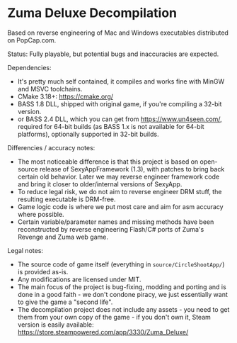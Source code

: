 # Zuma Deluxe Decompilation

Based on reverse engineering of Mac and Windows executables distributed on PopCap.com.

Status: Fully playable, but potential bugs and inaccuracies are expected.

Dependencies:
- It's pretty much self contained, it compiles and works fine with MinGW and MSVC toolchains.
- CMake 3.18+: https://cmake.org/
- BASS 1.8 DLL, shipped with original game, if you're compiling a 32-bit version.
- or BASS 2.4 DLL, which you can get from https://www.un4seen.com/, required for 64-bit builds 
  (as BASS 1.x is not available for 64-bit platforms), optionally supported in 32-bit builds.

Differencies / accuracy notes:
- The most noticeable difference is that this project is based on open-source release of SexyAppFramework (1.3), with patches to bring back certain old behavior. Later we may reverse engineer framework code and bring it closer to older/internal versions of SexyApp.
- To reduce legal risk, we do not aim to reverse engineer DRM stuff, the resulting executable is DRM-free.
- Game logic code is where we put most care and aim for asm accuracy where possible.
- Certain variable/parameter names and missing methods have been reconstructed by reverse engineering Flash/C# ports of Zuma's Revenge and Zuma web game.

Legal notes:
- The source code of game itself (everything in `source/CircleShootApp/`) is provided as-is.
- Any modifications are licensed under MIT.
- The main focus of the project is bug-fixing, modding and porting and is done in a good faith - we don't condone 
  piracy, we just essentially want to give the game a "second life".
- The decompilation project does not include any assets - you need to get them from your own copy of the game - if 
  you don't own it, Steam version is easily available: https://store.steampowered.com/app/3330/Zuma_Deluxe/
